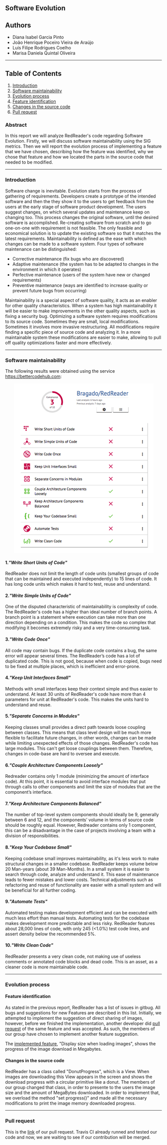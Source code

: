 ## Software Evolution

## Authors

* Diana Isabel Garcia Pinto
* João Henrique Poceiro Vieira de Araújo
* Luís Filipe Rodrigues Coelho
* Marisa Daniela Quintal Oliveira

---
## Table of Contents
1. [Introduction](#intro)
2. [Software maintainability](#maint)
3. [Evolution process](#evol)
  1. [Feature identification](#ident)
  2. [Changes in the source code](#change)
4. [Pull request](#pull)

### Abstract

In this report we will analyze RedReader's code regarding Software Evolution. Firstly, we will discuss software maintainability using the SIG metrics. Then we will report the evolution process of implementing a feature that we have chosen, describing how the feature was identified, why we chose that feature and how we located the parts in the source code that needed to be modified.

---

### <a name="intro"></a> Introduction

Software change is inevitable. Evolution starts from the process of gathering of requirements. Developers create a prototype of the intended software and then the they show it to the users to get feedback from the users at the early stage of software product development. The users suggest changes, on which several updates and maintenance keep on changing too. This process changes the original software, until the desired software is accomplished. Re-creating software from scratch and to go one-on-one with requirement is not feasible. The only feasible and economical solution is to update the existing software so that it matches the latest requirements.
Maintainability is defined as the ease with which changes can be made to a software system. Four types of software maintenance can be distinguished:

* Corrective maintenance (fix bugs who are discovered)
* Adaptive maintenance (the system has to be adapted to changes in the environment in which it operates)
* Perfective maintenance (users of the system have new or changed requirements)
* Preventive maintenance (ways are identified to increase quality or prevent future bugs from occurring) 

Maintainability is a special aspect of software quality, it acts as an enabler for other quality characteristics. When a system has high maintainability it will be easier to make improvements in the other quality aspects, such as fixing a security bug. 
Optimizing a software system requires modifications to its source code. Sometimes they are small, local modifications. Sometimes it involves more invasive restructuring. All modifications require finding a specific piece of source code and analyzing it. In a more maintainable system these modifications are easier to make, allowing to pull off quality optimizations faster and more effectively.

---

### <a name="maint"></a> Software maintainability

The following results were obtained using the service https://bettercodehub.com:

<p align="center">
  <img src="https://github.com/Bragado/RedReader/blob/master/esofDocs/img/maintenance.png" alt="Maintenance"/>
</p>

#### 1.*"Write Short Units of Code"*

RedReader does not limit the length of code units (smallest groups of code that can be maintained and executed independently) to 15 lines of code. It has long code units which makes it hard to test, reuse and understand.

#### 2.*"Write Simple Units of Code"*

One of the disputed characteristic of maintainability is complexity of code.
The RedReader's code has a higher than ideal number of branch points. A branch point is a statement where execution can take more than one direction depending on a condition. This makes the code so complex that modifying it becomes extremely risky and a very time-consuming task.

#### 3.*"Write Code Once"*

All code may contain bugs. If the duplicate code contains a bug, the same error will appear several times.
The RedReader’s code has a lot of duplicated code. This is not good, because when code is copied, bugs need to be fixed at multiple places, which is inefficient and error-prone.

#### 4.*"Keep Unit Interfaces Small"*

Methods with small interfaces keep their context simple and thus easier to understand.
At least 30 units of RedReader's code have more than 4 parameters for unit at RedReader's code. This makes the units hard to understand and reuse.

#### 5.*"Separate Concerns in Modules"*

Keeping classes small provides a direct path towards loose coupling between classes. This means that class level design will be much more flexible to facilitate future changes, in other words, changes can be made while limiting unexpected effects of those changes.
RedReader's code has large modules. This can't get loose couplings between them. Therefore, changes in code-base are hard to oversee and execute.

#### 6.*"Couple Architecture Components Loosely"*

Redreader contains only 1 module (minimizing the amount of interface code). At this point, it is essential to avoid interface modules that put through calls to other components and limit the size of modules that are the component’s interface.

#### 7.*"Keep Architecture Components Balanced"*

The number of top-level system components should ideally be 9, generally between 6 and 12, and the components’ volume in terms of source code should be roughly equal. However, Redreader contains only 1 component, this can be a disadvantage in the case of projects involving a team with a division of responsibilities.

#### 8.*"Keep Your Codebase Small"*

Keeping codebase small improves maintainability, as it's less work to make structural changes in a smaller codebase. RedReader keeps volume below 20 Man-years (about 39 Man-Months).
In a small system it is easier to search through code, analyze and understand it. This ease of maintenance leads to fewer mistakes and lower costs.
Technical adjustments such as refactoring and reuse of functionality are easier with a small system and will be beneficial for all further coding.

#### 9.*"Automate Tests"*

Automated testing makes development efficient and can be executed with much less effort than manual tests. Automating tests for the codebase makes development more predictable and less risky.
RedReader features about 28,000 lines of code, with only 245 (<1.0%) test code lines, and assert density below the recommended 5%.

#### 10.*"Write Clean Code"*

RedReader presents a very clean code, not making use of useless comments or annotated code blocks and dead code. This is an asset, as a cleaner code is more maintainable code.

---

### <a name="evol"></a> Evolution process

#### <a name="ident"></a> Feature identification

As stated in the previous report, RedReader has a list of issues in gitbug. All bugs and suggestions for new
Features are described in this list. Initially, we attempted to implement the suggestion of direct sharing of images, however, before we finished the implementation, another developer did [pull request](https://github.com/QuantumBadger/RedReader/issues/413) of the same feature and was accepted. As such, the members of our group have chosen to implement another feature suggestion.
 
The [implemented feature](https://github.com/QuantumBadger/RedReader/pull/422), "Display size when loading images", shows the progress of the image download in
Megabytes.


#### <a name="change"></a> Changes in the source code

RedReader has a class called "DonutProgress", which is a View. When images are downloading this View appears in  the screen and shows the download progress with a circular primitive like a donut. 
The members of our group changed that class, in order to presente to the users the image size and the amount of MegaBytes downloaded. In order to implement that, we overload the method "set progress()" and made all the necessary modifications to print the image memory downloaded progress.

---

### <a name="pull"></a> Pull request

This is the [link](https://github.com/QuantumBadger/RedReader/pull/422) of our pull request. Travis CI already runned and tested our code and now, we are waiting to see if our contribution will be merged.
